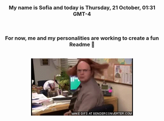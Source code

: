 


<div align="center">
<h3 >My name is Sofia and today is Thursday, 21 October, 01:31 GMT-4</h3><br>
<h3 >For now, me and my personalities are working to create a fun Readme 👋
</h3><br>
<img src='img/dwight.gif' alt='working...'/>
</div>
